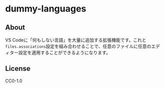 # dummy-languages

## About

VS Codeに「何もしない言語」を大量に追加する拡張機能です。これと`files.associations`設定を組み合わせることで、任意のファイルに任意のエディター設定を適用することができるようになります。

## License

CC0-1.0
